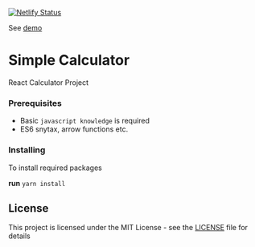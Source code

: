 [![Netlify Status](https://api.netlify.com/api/v1/badges/1831b76f-8d35-492e-9506-ff67cf580ea6/deploy-status)](https://app.netlify.com/sites/afozbek-react-calculator/deploys)

 See [demo](https://afozbek-react-calculator.netlify.com/)

# Simple Calculator

React Calculator Project

### Prerequisites

- Basic `javascript knowledge` is required
- ES6 snytax, arrow functions etc.

### Installing

To install required packages 

**run** `yarn install`


## License

This project is licensed under the MIT License - see the [LICENSE](LICENSE) file for details
